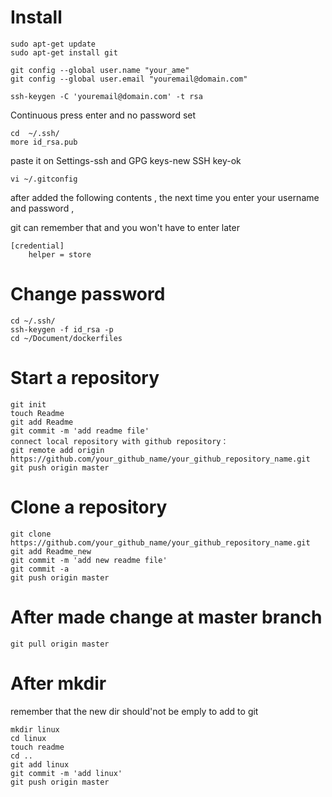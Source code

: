 # Install
```
sudo apt-get update 
sudo apt-get install git

git config --global user.name "your_ame"  
git config --global user.email "youremail@domain.com"

ssh-keygen -C 'youremail@domain.com' -t rsa
```

Continuous press enter and no password set
```
cd  ~/.ssh/
more id_rsa.pub
```

paste it on Settings-ssh and GPG keys-new SSH key-ok
```
vi ~/.gitconfig
```

after added the following contents , the next time you enter your username and password  ,

git can remember that and you won't have to enter later
```
[credential]
    helper = store
```

# Change password
```
cd ~/.ssh/
ssh-keygen -f id_rsa -p
cd ~/Document/dockerfiles
```

# Start a repository
```
git init
touch Readme
git add Readme
git commit -m 'add readme file'
connect local repository with github repository：
git remote add origin https://github.com/your_github_name/your_github_repository_name.git
git push origin master
```

# Clone a repository
```
git clone https://github.com/your_github_name/your_github_repository_name.git
git add Readme_new
git commit -m 'add new readme file'
git commit -a
git push origin master
```

# After made change at master branch
```
git pull origin master
```

# After mkdir 
remember that the new dir should'not be emply to add to git
```
mkdir linux
cd linux
touch readme
cd ..
git add linux
git commit -m 'add linux'
git push origin master
```
